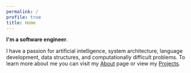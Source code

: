 ```yaml
---
permalink: /
profile: true
title: Home
---
```


**I'm a software engineer**. 

I have a passion for artificial intelligence, system architecture, language development, data structures, and computationally difficult problems. To learn more about me you can visit my [About]({{site.baseurl}}/about) page or view my [Projects]({{site.baseurl}}/projects).